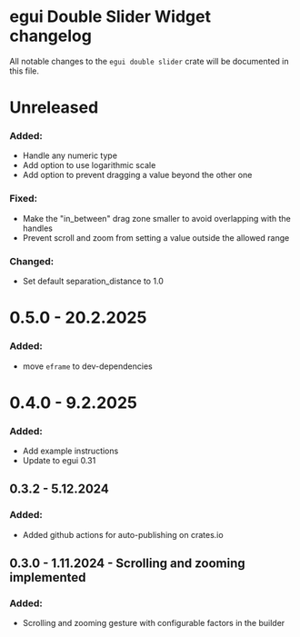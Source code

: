 # egui Double Slider Widget changelog

All notable changes to the `egui double slider` crate will be documented in this file.

# Unreleased

### Added:

* Handle any numeric type
* Add option to use logarithmic scale
* Add option to prevent dragging a value beyond the other one

### Fixed:

* Make the "in_between" drag zone smaller to avoid overlapping with the handles
* Prevent scroll and zoom from setting a value outside the allowed range

### Changed:

* Set default separation_distance to 1.0

# 0.5.0 - 20.2.2025

### Added:

* move `eframe` to dev-dependencies

# 0.4.0 - 9.2.2025

### Added:

* Add example instructions
* Update to egui 0.31

## 0.3.2 - 5.12.2024

### Added:

* Added github actions for auto-publishing on crates.io

## 0.3.0 - 1.11.2024 - Scrolling and zooming implemented

### Added:

* Scrolling and zooming gesture with configurable factors in the builder


